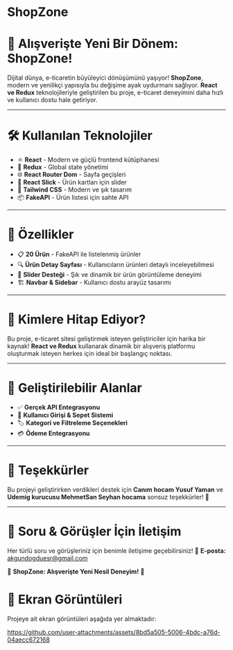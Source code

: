 # ShopZone

# 🚀 Alışverişte Yeni Bir Dönem: ShopZone!
Dijital dünya, e-ticaretin büyüleyici dönüşümünü yaşıyor! **ShopZone**, modern ve yenilikçi yapısıyla bu değişime ayak uydurmanı sağlıyor. **React ve Redux** teknolojileriyle geliştirilen bu proje, e-ticaret deneyimini daha hızlı ve kullanıcı dostu hale getiriyor. 

---

#  🛠️ Kullanılan Teknolojiler
- ⚛️ **React** - Modern ve güçlü frontend kütüphanesi
- 🔄 **Redux** - Global state yönetimi
- 🌐 **React Router Dom** - Sayfa geçişleri
- 🎠 **React Slick** - Ürün kartları için slider
- 💨 **Tailwind CSS** - Modern ve şık tasarım
- 📦 **FakeAPI** - Ürün listesi için sahte API

---

#  📌 Özellikler
- 📋 **20 Ürün** - FakeAPI ile listelenmiş ürünler
- 🔍 **Ürün Detay Sayfası** - Kullanıcıların ürünleri detaylı inceleyebilmesi
- 🎠 **Slider Desteği** - Şık ve dinamik bir ürün görüntüleme deneyimi
- 🏗️ **Navbar & Sidebar** - Kullanıcı dostu arayüz tasarımı

---

# 🎯 Kimlere Hitap Ediyor?
Bu proje, e-ticaret sitesi geliştirmek isteyen geliştiriciler için harika bir kaynak! **React ve Redux** kullanarak dinamik bir alışveriş platformu oluşturmak isteyen herkes için ideal bir başlangıç noktası.

---

# 🔧 Geliştirilebilir Alanlar
- ✅ **Gerçek API Entegrasyonu**
- 🔑 **Kullanıcı Girişi & Sepet Sistemi**
- 🏷️ **Kategori ve Filtreleme Seçenekleri**
- 💳 **Ödeme Entegrasyonu**

---
# 🎉 Teşekkürler
Bu projeyi geliştirirken verdikleri destek için **Canım hocam Yusuf Yaman** ve **Udemig kurucusu MehmetSan Seyhan hocama** sonsuz teşekkürler! 🙌

---

# 📩 Soru & Görüşler İçin İletişim
Her türlü soru ve görüşleriniz için benimle iletişime geçebilirsiniz! 
📧 **E-posta:** akgundogduesr@gmail.com  


🚀 **ShopZone: Alışverişte Yeni Nesil Deneyim!** 🚀


# 📸 Ekran Görüntüleri
Projeye ait ekran görüntüleri aşağıda yer almaktadır:




https://github.com/user-attachments/assets/8bd5a505-5006-4bdc-a76d-04aecc672168


























